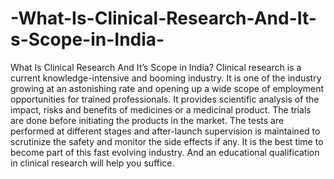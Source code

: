 # -What-Is-Clinical-Research-And-It-s-Scope-in-India-
What Is Clinical Research And It’s Scope in India? Clinical research is a current knowledge-intensive and booming industry. It is one of the industry growing at an astonishing rate and opening up a wide scope of employment opportunities for trained professionals.  It provides scientific analysis of the impact, risks and benefits of medicines or a medicinal product. The trials are done before initiating the products in the market. The tests are performed at different stages and after-launch supervision is maintained to scrutinize the safety and monitor the side effects if any. It is the best time to become part of this fast evolving industry. And an educational qualification in clinical research will help you suffice.
